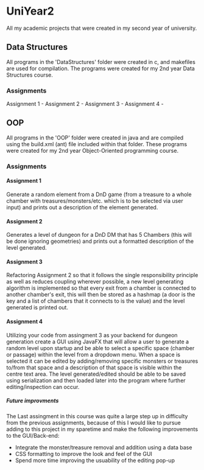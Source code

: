# UniYear2
All my academic projects that were created in my second year of university. 

## Data Structures
All programs in the 'DataStructures' folder were created in c, and makefiles are used for compilation. The programs were created for my 2nd year Data Structures course.

### Assignments
Assignment 1 - 
Assignment 2 - 
Assignment 3 - 
Assignment 4 -

## OOP
All programs in the 'OOP' folder were created in java and are compiled using the build.xml (ant) file included within that folder. These programs were created for my 2nd year Object-Oriented programming course.  

### Assignments

#### Assignment 1
Generate a random element from a DnD game (from a treasure to a whole chamber with treasures/monsters/etc. which is to be selected via user input) and prints out a description of the element generated.  
#### Assignment 2
Generates a level of dungeon for a DnD DM that has 5 Chambers (this will be done ignoring geometries) and prints out a formatted description of the level generated.  
#### Assignment 3
Refactoring Assignment 2 so that it follows the single responsibility principle as well as reduces coupling wherever possible, a new level generating algorithm is implemented so that every exit from a chamber is connected to another chamber's exit, this will then be stored as a hashmap (a door is the key and a list of chambers that it connects to is the value) and the level generated is printed out.  

#### Assignment 4
Utilizing your code from assingment 3 as your backend for dungeon generation create a GUI using JavaFX that will allow a user to generate a random level upon startup and be able to select a specific space (chamber or passage) within the level from a dropdown menu. When a space is selected it can be edited by adding/removing specific monsters or treasures to/from that space and a description of that space is visible within the centre text area. The level generated/edited should be able to be saved using serialization and then loaded later into the program where further editing/inspection can occur.  
  
##### Future improvments
The Last assingment in this course was quite a large step up in difficulty from the previous assignments, because of this I would like to pursue adding to this project in my sparetime and make the following improvements to the GUI/Back-end:  
 - Integrate the monster/treasure removal and addition using a data base  
 - CSS formatting to improve the look and feel of the GUI
 - Spend more time improving the usuability of the editing pop-up
